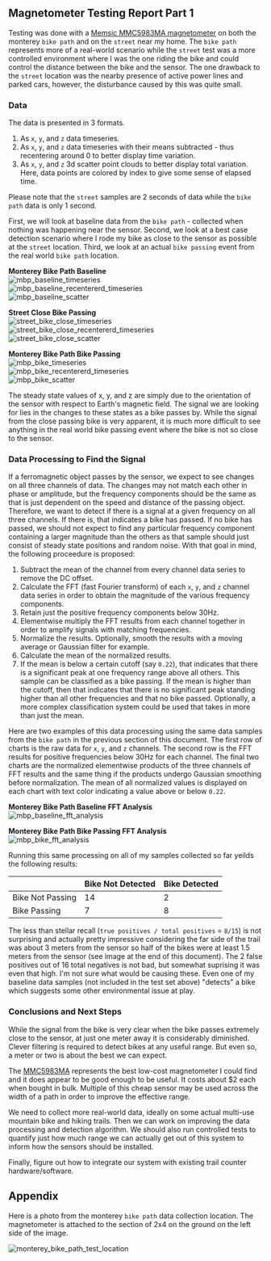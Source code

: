 ## Magnetometer Testing Report Part 1

Testing was done with a [Memsic MMC5983MA magnetometer](./datasheets/Memsic_09102019_MMC5983MA_Datasheet_Rev_A-1635338.pdf) on both the monterey `bike path` and on the `street` near my home. The `bike path` represents more of a real-world scenario while the `street` test was a more controlled environment where I was the one riding the bike and could control the distance between the bike and the sensor. The one drawback to the `street` location was the nearby presence of active power lines and parked cars, however, the disturbance caused by this was quite small.



### Data

The data is presented in 3 formats.
1. As `x`, `y`, and `z` data timeseries.
1. As `x`, `y`, and `z` data timeseries with their means subtracted - thus recentering around 0 to better display time variation.
1. As `x`, `y`, and `z` 3d scatter point clouds to better display total variation. Here, data points are colored by index to give some sense of elapsed time.

Please note that the `street` samples are 2 seconds of data while the `bike path` data is only 1 second.

First, we will look at baseline data from the `bike path` - collected when nothing was happening near the sensor. Second, we look at a best case detection scenario where I rode my bike as close to the sensor as possible at the `street` location. Third, we look at an actual `bike passing` event from the real world `bike path` location.

**Monterey Bike Path Baseline**  
![mbp_baseline_timeseries](./assets/mbp_baseline_timeseries.png)  
![mbp_baseline_recentererd_timeseries](./assets/mbp_baseline_recentered_timeseries.png)  
![mbp_baseline_scatter](./assets/mbp_baseline_scatter.png)  

**Street Close Bike Passing**  
![street_bike_close_timeseries](./assets/street_bike_close_timeseries.png)  
![street_bike_close_recentererd_timeseries](./assets/street_bike_close_recentered_timeseries.png)  
![street_bike_close_scatter](./assets/street_bike_close_scatter.png) 

**Monterey Bike Path Bike Passing**  
![mbp_bike_timeseries](./assets/mbp_bike_timeseries.png)  
![mbp_bike_recentererd_timeseries](./assets/mbp_bike_recentered_timeseries.png)  
![mbp_bike_scatter](./assets/mbp_bike_scatter.png)  

The steady state values of x, y, and z are simply due to the orientation of the sensor with respect to Earth's magnetic field. The signal we are looking for lies in the changes to these states as a bike passes by. While the signal from the close passing bike is very apparent, it is much more difficult to see anything in the real world bike passing event where the bike is not so close to the sensor.

### Data Processing to Find the Signal

If a ferromagnetic object passes by the sensor, we expect to see changes on all three channels of data. The changes may not match each other in phase or amplitude, but the frequency components should be the same as that is just dependent on the speed and distance of the passing object. Therefore, we want to detect if there is a signal at a given frequency on all three channels. If there is, that indicates a bike has passed. If no bike has passed, we should not expect to find any particular frequency component containing a larger magnitude than the others as that sample should just consist of steady state positions and random noise. With that goal in mind, the following proceedure is proposed:

1. Subtract the mean of the channel from every channel data series to remove the DC offset.
1. Calculate the FFT (fast Fourier transform) of each `x`, `y`, and `z` channel data series in order to obtain the magnitude of the various frequency components.
1. Retain just the positive frequency components below 30Hz.
1. Elementwise multiply the FFT results from each channel together in order to amplify signals with matching frequencies.
1. Normalize the results. Optionally, smooth the results with a moving average or Gaussian filter for example.
1. Calculate the mean of the normalized results.
1. If the mean is below a certain cutoff (say `0.22`), that indicates that there is a significant peak at one frequency range above all others. This sample can be classified as a bike passing. If the mean is higher than the cutoff, then that indicates that there is no significant peak standing higher than all other frequencies and that no bike passed. Optionally, a more complex classification system could be used that takes in more than just the mean.

Here are two examples of this data processing using the same data samples from the `bike path` in the previous section of this document. The first row of charts is the raw data for `x`, `y`, and `z` channels. The second row is the FFT results for positive frequencies below 30Hz for each channel. The final two charts are the normalized elementwise products of the three channels of FFT results and the same thing if the products undergo Gaussian smoothing before normalization. The mean of all normalized values is displayed on each chart with text color indicating a value above or below `0.22`.

**Monterey Bike Path Baseline FFT Analysis**  
![mbp_baseline_fft_analysis](./assets/mbp_baseline_fft_analysis.png)  

**Monterey Bike Path Bike Passing FFT Analysis**  
![mbp_bike_fft_analysis](./assets/mbp_bike_fft_analysis.png)  

Running this same processing on all of my samples collected so far yeilds the following results:

|                |Bike Not Detected| Bike Detected |
|----------------|-----------------|---------------|
|Bike Not Passing|              14 |             2 |
|Bike Passing    |               7 |             8 |

The less than stellar recall (`true positives / total positives` = `8/15`) is not surprising and actually pretty impressive considering the far side of the trail was about 3 meters from the sensor so half of the bikes were at least 1.5 meters from the sensor (see image at the end of this document). The 2 false positives out of 16 total negatives is not bad, but somewhat suprising it was even that high. I'm not sure what would be causing these. Even one of my baseline data samples (not included in the test set above) "detects" a bike which suggests some other environmental issue at play.

### Conclusions and Next Steps

While the signal from the bike is very clear when the bike passes extremely close to the sensor, at just one meter away it is considerably diminished. Clever filtering is required to detect bikes at any useful range. But even so, a meter or two is about the best we can expect.

The [MMC5983MA](./datasheets/Memsic_09102019_MMC5983MA_Datasheet_Rev_A-1635338.pdf) represents the best low-cost magnetometer I could find and it does appear to be good enough to be useful. It costs about $2 each when bought in bulk. Multiple of this cheap sensor may be used across the width of a path in order to improve the effective range.

We need to collect more real-world data, ideally on some actual multi-use mountain bike and hiking trails. Then we can work on improving the data processing and detection algorithm. We should also run controlled tests to quantify just how much range we can actually get out of this system to inform how the sensors should be installed.

Finally, figure out how to integrate our system with existing trail counter hardware/software.

## Appendix

Here is a photo from the monterey `bike path` data collection location. The magnetometer is attached to the section of 2x4 on the ground on the left side of the image.

![monterey_bike_path_test_location](../proof_of_concept_data_samples/volleyball2.jpg)  